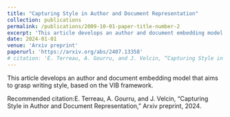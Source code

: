 ```yaml
---
title: "Capturing Style in Author and Document Representation"
collection: publications
permalink: /publications/2009-10-01-paper-title-number-2
excerpt: 'This article develops an author and document embedding model that aims to grasp writing style, based on the VIB framework.'
date: 2024-01-01
venue: 'Arxiv preprint'
paperurl: 'https://arxiv.org/abs/2407.13358'
# citation: 'E. Terreau, A. Gourru, and J. Velcin, “Capturing Style in Author and Document Representation.”, 2023'
---
```

This article develops an author and document embedding model that aims to grasp writing style, based on the VIB framework.

Recommended citation:E. Terreau, A. Gourru, and J. Velcin, “Capturing Style in Author and Document Representation,” Arxiv preprint, 2024. 